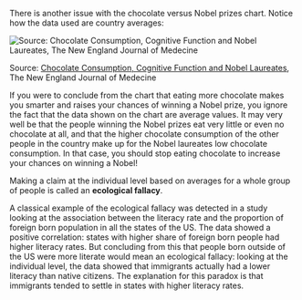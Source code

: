 There is another issue with the chocolate versus Nobel prizes chart. Notice how the data used are country averages:

![Source: [Chocolate Consumption, Cognitive Function and Nobel Laureates](https://www.biostat.jhsph.edu/courses/bio621/misc/Chocolate%20consumption%20cognitive%20function%20and%20nobel%20laurates%20(NEJM).pdf), The New England Journal of Medecine](More%20pitfalls%20in%20statistics%20980beb010f984cd49c83ec8dab6dae6e/chocolate_countries_large.jpg)

Source: [Chocolate Consumption, Cognitive Function and Nobel Laureates](https://www.biostat.jhsph.edu/courses/bio621/misc/Chocolate%20consumption%20cognitive%20function%20and%20nobel%20laurates%20(NEJM).pdf), The New England Journal of Medecine

If you were to conclude from the chart that eating more chocolate makes you smarter and raises your chances of winning a Nobel prize,  you ignore the fact that the data shown on the chart are average values. It may very well be that the people winning the Nobel prizes eat very little or even no chocolate at all, and that the higher chocolate consumption of the other people in the country make up for the Nobel laureates low chocolate consumption. In that case, you should stop eating chocolate to increase your chances on winning a Nobel!

Making a claim at the individual level based on averages for a whole group of people is called an **ecological fallacy**.

A classical example of the ecological fallacy was detected in a study looking at the association between the literacy rate and the proportion of foreign born population in all the states of the US. The data showed a positive correlation: states with higher share of foreign born people had higher literacy rates. But concluding from this that people born outside of the US were more literate would mean an ecological fallacy: looking at the individual level, the data showed that immigrants actually had a lower literacy than native citizens. The explanation for this paradox is that immigrants tended to settle in states with higher literacy rates.
